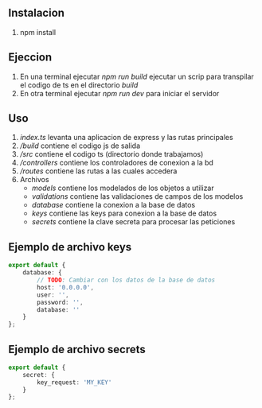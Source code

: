 ## Instalacion

1. npm install

## Ejeccion 

1. En una terminal ejecutar _npm run build_ ejecutar un scrip para transpilar el codigo de ts en el directorio _build_
2. En otra terminal ejecutar _npm run dev_ para iniciar el servidor 

## Uso

1. _index.ts_ levanta una aplicacion de express y las rutas principales
2. _/build_ contiene el codigo js de salida
3. _/src_ contiene el codigo ts (directorio donde trabajamos)
4. _/controllers_ contiene los controladores de conexion a la bd
5. _/routes_ contiene las rutas a las cuales accedera
6. Archivos
    * _models_ contiene los modelados de los objetos a utilizar
    * _validations_ contiene las validaciones de campos de los modelos
    * _database_ contiene la conexion a la base de datos
    * _keys_ contiene las keys para conexion a la base de datos
    * _secrets_ contiene la clave secreta para procesar las peticiones

## Ejemplo de archivo keys

```typescript
export default {
    database: {
        // TODO: Cambiar con los datos de la base de datos
        host: '0.0.0.0',
        user: '',
        password: '',
        database: ''
    }
};
```

## Ejemplo de archivo secrets

```typescript
export default {
    secret: {
        key_request: 'MY_KEY'
    }
};
```
